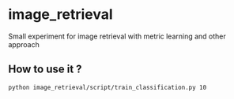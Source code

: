 # image_retrieval

Small experiment for image retrieval with metric learning and other approach


## How to use it ?

```bash
python image_retrieval/script/train_classification.py 10 
```